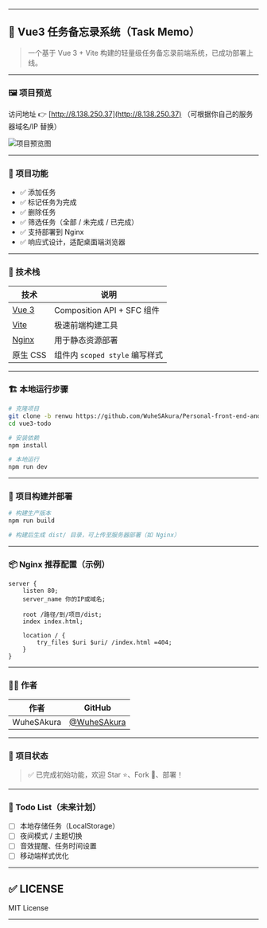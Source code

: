 
---

## 📘 Vue3 任务备忘录系统（Task Memo）

> 一个基于 Vue 3 + Vite 构建的轻量级任务备忘录前端系统，已成功部署上线。

---

### 🖼️ 项目预览

访问地址 👉 [http://8.138.250.37](http://8.138.250.37) （可根据你自己的服务器域名/IP 替换）

![项目预览图](https://your-screenshot-url-if-needed.png) <!-- 可替换为项目截图地址 -->

---

### 🔧 项目功能

* ✅ 添加任务
* ✅ 标记任务为完成
* ✅ 删除任务
* ✅ 筛选任务（全部 / 未完成 / 已完成）
* ✅ 支持部署到 Nginx
* ✅ 响应式设计，适配桌面端浏览器

---

### 🧪 技术栈

| 技术                          | 说明                       |
| --------------------------- | ------------------------ |
| [Vue 3](https://vuejs.org/) | Composition API + SFC 组件 |
| [Vite](https://vitejs.dev/) | 极速前端构建工具                 |
| [Nginx](https://nginx.org/) | 用于静态资源部署                 |
| 原生 CSS                      | 组件内 `scoped style` 编写样式  |

---

### 🏗️ 本地运行步骤

```bash
# 克隆项目
git clone -b renwu https://github.com/WuheSAkura/Personal-front-end-and-back-end-testing-projects.git
cd vue3-todo

# 安装依赖
npm install

# 本地运行
npm run dev
```

---

### 🚀 项目构建并部署

```bash
# 构建生产版本
npm run build

# 构建后生成 dist/ 目录，可上传至服务器部署（如 Nginx）
```

---

### 📦 Nginx 推荐配置（示例）

```nginx
server {
    listen 80;
    server_name 你的IP或域名;

    root /路径/到/项目/dist;
    index index.html;

    location / {
        try_files $uri $uri/ /index.html =404;
    }
}
```

---

### 🙋‍♂️ 作者

| 作者         | GitHub                                       |
| ---------- | -------------------------------------------- |
| WuheSAkura | [@WuheSAkura](https://github.com/WuheSAkura) |

---

### 🌱 项目状态

> ✅ 已完成初始功能，欢迎 Star ⭐、Fork 🍴、部署！

---

### 📌 Todo List（未来计划）

* [ ] 本地存储任务（LocalStorage）
* [ ] 夜间模式 / 主题切换
* [ ] 音效提醒、任务时间设置
* [ ] 移动端样式优化

---

## ✅ LICENSE

MIT License

---


